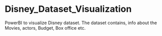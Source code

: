 # Disney_Dataset_Visualization

PowerBI to visualize Disney dataset. The dataset contains, info about the Movies, actors, Budget, Box office etc.
